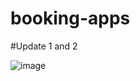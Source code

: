 # booking-apps

#Update 1 and 2

![image](https://github.com/user-attachments/assets/83ab49eb-37b4-4811-b29b-71d63dda82c2)

 
